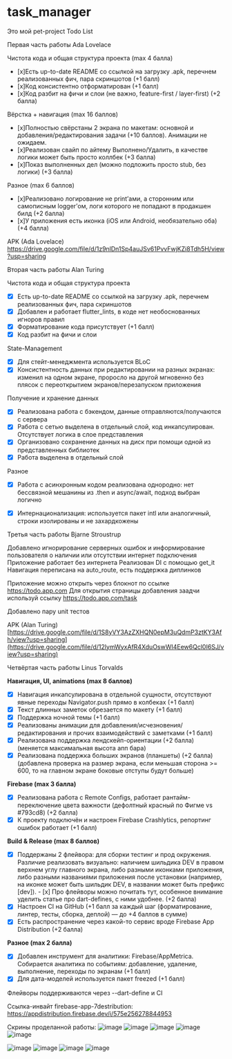 # task_manager

Это мой pet-project Todo List

Первая часть работы Ada Lovelace

Чистота кода и общая структура проекта (max 4 балла)
- [x]Есть up-to-date README со ссылкой на загрузку .apk, перечнем реализованных фич, пара скриншотов (+1 балл)
- [x]Код консистентно отформатирован (+1 балл)
- [x]Код разбит на фичи и слои (не важно, feature-first / layer-first) (+2 балла)

Вёрстка + навигация (max 16 баллов)
- [x]Полностью свёрстаны 2 экрана по макетам: основной и добавления/редактирования задачи (+10 баллов). Анимации не ожидаем.
- [x]Реализован свайп по айтему Выполнено/Удалить, в качестве логики может быть просто коллбек (+3 балла)
- [x]Показ выполненных дел (можно подложить просто stub, без логики) (+3 балла)

Разное (max 6 баллов)
- [x]Реализовано логирование не print’ами, а сторонним или самописным logger’ом, логи которого не попадают в продакшен билд (+2 балла)
- [x]У приложения есть иконка (iOS или Android, необязательно оба) (+4 балла)

APK (Ada Lovelace) https://drive.google.com/file/d/1z9nlDn1Sp4auJSv61PvvFwjKZi8Tdh5H/view?usp=sharing


Вторая часть работы Alan Turing

Чистота кода и общая структура проекта
- [x] Есть up-to-date README со ссылкой на загрузку .apk, перечнем реализованных фич, пара скриншотов
- [x] Добавлен и работает flutter_lints, в коде нет необоснованных игноров правил 
- [x] Форматирование кода присутствует (+1 балл)
- [x] Код разбит на фичи и слои 

State-Management
- [x] Для стейт-менеджмента используется BLoC
- [x] Консистентность данных при редактировании на разных экранах: изменил на одном экране, проросло на другой мгновенно без плясок с переоткрытием экранов/перезапуском приложения 

Получение и хранение данных 
- [x] Реализована работа с бэкендом, данные отправляются/получаются с сервера
- [x] Работа с сетью выделена в отдельный слой, код инкапсулирован. Отсутствует логика в слое представления 
- [x] Организовано сохранение данных на диск при помощи одной из представленных библиотек 
- [x] Работа выделена в отдельный слой

Разное
- [x] Работа с асинхронным кодом реализована однородно: нет бессвязной мешанины из .then и async/await, подход выбран логично
- [x] Интернационализация: используется пакет intl или аналогичный, строки изолированы и не захардкожены


Третья часть работы Bjarne Stroustrup

Добавлено игнорирование серверных ошибок и информирование пользователя о наличии или отсутствии интернет подключения
Приложение работает без интернета
Реализован DI с помощью get_it
Навигация переписана на auto_route, есть поддержка диплинков

Приложение можно открыть через блокнот по ссылке https://todo.app.com
Для открытия страницы добавления заадчи используй ссылку https://todo.app.com/task

Добавлено пару unit тестов

APK (Alan Turing) [https://drive.google.com/file/d/1S8yVY3AzZXHQN0epM3uQdmP3ztKY3Afh/view?usp=sharing](https://drive.google.com/file/d/12lymWyxAfR4XduOswWI4Eew6Qcl0I6SJ/view?usp=sharing)


Четвёртая часть работы Linus Torvalds

**Навигация, UI, animations (max 8 баллов)**
- [x] Навигация инкапсулирована в отдельной сущности, отсутствуют явные переходы Navigator.push прямо в колбеках (+1 балл)
- [x] Текст длинных заметок обрезается по макету (+1 балл)
- [x] Поддержка ночной темы (+1 балл)
- [x] Реализованы анимации для добавления/исчезновения/редактирования и прочих взаимодействий с заметками (+1 балл)
- [x] Реализована поддержка лендскейп-ориентации (+2 балла) (меняется максимальная высота апп бара)
- [x] Реализована поддержка больших экранов (планшеты) (+2 балла) (добавлена проверка на размер экрана, если меньшая сторона >= 600, то на главном экране боковые отступы будут больше)

**Firebase (max 3 балла)**
- [x] Реализована работа с Remote Configs, работает рантайм-переключение цвета важности (дефолтный красный по Фигме vs #793cd8) (+2 балла)
- [x] К проекту подключён и настроен Firebase Crashlytics, репортинг ошибок работает (+1 балл)

**Build & Release (max 8 баллов)**
- [x] Поддержаны 2 флейвора: для сборки тестинг и прод окружения. Различие реализовать визуально: наличием шильдика DEV в правом верхнем углу главного экрана, либо разными иконками приложения, либо разными названиями приложения после установки (например, на иконке может быть шильдик DEV, в названии может быть префикс [dev]). - [x] Про флейворы можно почитать тут, особенное внимание уделить статье про dart-defines, с ними удобнее. (+2 балла)
- [x] Настроен CI на GitHub (+1 балл за каждый шаг (форматирование, линтер, тесты, сборка, деплой) — до +4 баллов в сумме)
- [x] Есть распространение через какой-то сервис вроде Firebase App Distribution (+2 балла)

**Разное (max 2 балла)**
- [x] Добавлен инструмент для аналитики: Firebase/AppMetrica. Собирается аналитика по событиям: добавление, удаление, выполнение, переходы по экранам (+1 балл)
- [x] Для дата-моделей используется пакет freezed (+1 балл)

Флейворы поддерживаются через --dart-define и CI

Ссылка-инвайт firebase-app-7destribution: https://appdistribution.firebase.dev/i/575e256278844953

Скрины проделанной работы:
![image](https://github.com/user-attachments/assets/2770a6ad-393b-4527-8a69-36533ab064f1)
![image](https://github.com/user-attachments/assets/44ed658b-d1be-466b-b1d8-2aade6331b97)
![image](https://github.com/user-attachments/assets/283ca7fa-52d7-4b4c-b878-50a33488e956)
![image](https://github.com/user-attachments/assets/f5058b50-88c5-41d4-b9c3-aac10c5b0943)
![image](https://github.com/user-attachments/assets/f9173141-d541-417c-8993-96c793a51bb1)




![image](https://github.com/FedorzhyveL/task_manager/assets/61901905/f62f5e37-fc48-4b50-bdad-0ba0cd0dcf37)
![image](https://github.com/FedorzhyveL/task_manager/assets/61901905/7909602b-b0cd-4161-80cc-9b4cda285c5c)
![image](https://github.com/FedorzhyveL/task_manager/assets/61901905/303bba19-c2a9-4916-bbe4-c64b7a009fff)
![image](https://github.com/FedorzhyveL/task_manager/assets/61901905/98169d84-244a-4395-b065-1cc4c67eee99)
